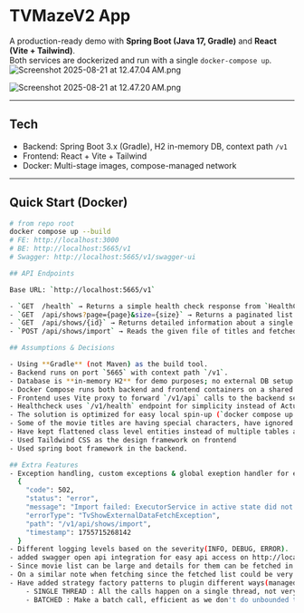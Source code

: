 # TVMazeV2 App

A production-ready demo with **Spring Boot (Java 17, Gradle)** and **React (Vite + Tailwind)**.  
Both services are dockerized and run with a single `docker-compose up`.
![Screenshot 2025-08-21 at 12.47.04 AM.png](../../Desktop/Screenshot%202025-08-21%20at%2012.47.04%E2%80%AFAM.png)

![Screenshot 2025-08-21 at 12.47.20 AM.png](../../Desktop/Screenshot%202025-08-21%20at%2012.47.20%E2%80%AFAM.png)

---

## Tech

- Backend: Spring Boot 3.x (Gradle), H2 in-memory DB, context path `/v1`
- Frontend: React + Vite + Tailwind
- Docker: Multi-stage images, compose-managed network

---

## Quick Start (Docker)

```bash
# from repo root
docker compose up --build
# FE: http://localhost:3000
# BE: http://localhost:5665/v1
# Swagger: http://localhost:5665/v1/swagger-ui

## API Endpoints

Base URL: `http://localhost:5665/v1`

- `GET  /health` → Returns a simple health check response from `HealthController`.
- `GET  /api/shows?page={page}&size={size}` → Returns a paginated list of shows. Response is a list of `ShowListItemDto` with metadata.
- `GET  /api/shows/{id}` → Returns detailed information about a single show (`ShowDetailsDto`).
- `POST /api/shows/import` → Reads the given file of titles and fetched the data extrnally and saves it in H2 DB.

## Assumptions & Decisions

- Using **Gradle** (not Maven) as the build tool.
- Backend runs on port `5665` with context path `/v1`.
- Database is **in-memory H2** for demo purposes; no external DB setup required.
- Docker Compose runs both backend and frontend containers on a shared network.
- Frontend uses Vite proxy to forward `/v1/api` calls to the backend service.
- Healthcheck uses `/v1/health` endpoint for simplicity instead of Actuator.
- The solution is optimized for easy local spin-up (`docker compose up --build`) and not for production scaling.
- Some of the movie titles are having special characters, have ignored them during validation while parsing.
- Have kept flattened class level entities instead of multiple tables and relationships for now.
- Used Taildwind CSS as the design framework on frontend
- Used spring boot framework in the backend. 

## Extra Features
- Exception handling, custom exceptions & global exeption handler for exception management.
  {
    "code": 502,
    "status": "error",
    "message": "Import failed: ExecutorService in active state did not accept task: java.util.concurrent.CompletableFuture$AsyncRun@3870a9db",
    "errorType": "TvShowExternalDataFetchException",
    "path": "/v1/api/shows/import",
    "timestamp": 1755715268142
  }
- Different logging levels based on the severity(INFO, DEBUG, ERROR).
- added swagger open api integration for easy api access on http://localhost:5665/v1/swagger-ui/
- Since movie list can be large and details for them can be fetched in parallel, have used multi threading.
- On a similar note when fetching since the fetched list could be very large we have used Pagenation in the list api.
- Have added strategy factory patterns to plugin different ways(managed via configs) to fetch data due to large list.
    - SINGLE THREAD : All the calls happen on a single thread, not very efficient
    - BATCHED : Make a batch call, efficient as we don't do unbounded thread allocation, and happens on a specific set


